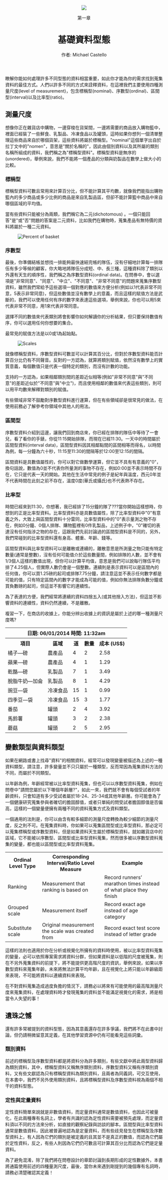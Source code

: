 <!--
Section tag replaced with div for Gitbook publishing
	<section class="blue" data-type="chapter">-->
<div class="blue" data-type="chapter">
<header>
  <div class="icon"><img src="../images/sections/02/abacus.png" /></div>
  <p>第一章</p>
  <h1 id="basic-data-types">基礎資料型態</h1>
  <p data-type="author">作者: Michael Castello</p>
</header>

<!--<section data-type="sect1">-->
<p>瞭解你能如何處理許多不同型態的資料相當重要，如此你才能為你的需求找到蒐集資料的最佳方式。人們以許多不同的方式來詮釋資料，在這裡我們主要使用四種測量尺度(level of measurement)，包含標稱型(nominal)、序數型(ordinal)、區間型(interval)以及比率型(ratio)。</p>

<h2>測量尺度</h2>

<p>想像你正在雜貨店中購物，一邊穿梭在貨架間，一邊將需要的商品放入購物籃中，裡面已經裝了一些鮮食、乳製品、冷凍食品以及罐頭，這時如果你想列一個清單整理這些商品來自於哪個貨架，這些資料將屬於標稱型。"nominal"這個單字出自於拉丁文中的"nomen"，意思是"關於名稱的"，因此由個別資料以及其所屬的類別名稱所組成的資料，我們稱之為"標稱型資料"。標稱型資料是無序的(unordered)，舉例來說，我們不能將一個產品的分類與奶製品在數學上做大小的比較。</p>

<h3>標稱型</h3>

<p>標稱型資料可數且常用來計算百分比，但不能計算其平均數，就像我們能指出購物籃內的多少商品或多少比例的商品是來自乳製品區，但卻不能計算籃中商品中來自哪個區域的平均值。</p>

<p>當有些資料只能被分為兩類，我們稱它為二元(dichotomous)
。一個只能回答"是"或"否"問題的答案是二元資料，比如我們在購物時，蒐集產品有無特價的資料將屬於一種二元資料。</p>

<figure><img alt="Percent of basket" src="../images/sections/02/ch02-01-percent-basket.png" /></figure>

<h3>序數型</h3>

<p>最後，你準備結帳並想找一排能夠最快速結完帳的隊伍，沒有仔細地計算每一排隊伍有多少等候的顧客，你大略地將隊伍分成短、中、長三種，這種資料除了類別以外還有天生的順序性，我們稱之為序數型資料(ordinal data)。在問券中，會以選項是"非常同意"、"同意"、"中立"、"不同意"、"非常不同意"的問題來蒐集序數型資料，雖然我們常給予這些選項一個對應的數值來方便分析(例如以1代表非常不同意，5表示非常同意)，但這些數值並沒有數學上的意義，而且這樣的賦值方法是武斷的，我們可以使用任何有序的數字來表達這些選項，舉例來說，你也可以用5來代表非常不同意，用1來代表非常同意。</p>

<aside data-type="sidebar">
  <p>選擇不同的數值來代表類別將會影響你如何解讀你的分析結果，但只要保持數值有序，你可以選用任何你想要的集合。</p>

  <p>最常見的賦值方法是以0或1為起始點。</p>
</aside>


<figure><img alt="Scales" src="../images/sections/02/number-order.png" /></figure>

<p>就像標稱型資料，序數型資料可數並可以計算其百分比，但對於序數型資料能否計算百分比仍有不同聲音。反對的一方認為，就算將類別賦值，依然沒有數學上的實質意義，每個數值只是代表一個特定的類別，而沒有計數的功能。</p>

<p>支持的一方認為，如果相鄰類別間的差距近似相等(例如"非常不同意"與"不同意"的差距近似於"不同意"與"中立")，而且使用相鄰的數值來代表這些類別，則可以用平均數來解釋對類別的賦值。</p>

<aside data-type="sidebar">
有些領域非常不鼓勵對序數型資料進行運算，但在有些領域卻是很常見的做法，在使用前務必了解參考你領域中其他人的用法。
</aside>

<h3>區間型</h3>

<p>序數型資料介紹到這邊，讓我們回到商店來，你已經在排隊的隊伍中等待了一會兒，看了看你的手錶，你從11:15開始排隊，而現在已經11:30。一天中的時間屬於區間型資料(interval data)，區間型資料因其相鄰點間的區間相等而得名，以時間為例，每一分鐘為六十秒，11:15至11:30的間隔等於12:00至12:15的間隔。</p>

<p>區間資料是具數值屬性的，你可以對它做數學運算，但它並不具有有意義的"0"，換句話說，數值為0並不代表你所量測的事物不存在，例如0:00並不表示時間不存在，它只是代表一天的開始。其他在生活中常見的例子是紀年與溫度，西元0年並不代表時間在此刻之前不存在，溫度0度(華氏或攝氏)也不代表熱不存在。</p>

<h3>比率型</h3>

<p>時間已經來到11:30，你想著，我已經排了15分鐘的隊了???當你開始這樣想時，你想到的正是比率型資料。比率型資料亦是具數值屬性，除了比率型資料中"0"有意義之外，大致上與區間型資料十分雷同，比率型資料中的"0"表示量測之物不存在，例如0分鐘、0個人排隊、購物籃裡有0件乳製品，上述例子中，"0"確切的表達沒有任何指涉之物的存在，這跟我們先前討論過的區間型資料是不同的，另外，我們常碰到的比率型資料還有身高、體重、年齡、錢等。</p>

<p>區間型資料與比率型資料可以是離散或連續的，離散意思是所測量之物只能有特定數量(通常是整數)，沒有任何可能值介於這些數量間，例如排隊的人數，並不會有1/3個人這樣的數值出現，但你可以計算平均值，意思是我們可以說每行隊伍平均排了4.25個人，但實際人數仍會是一個整數。連續則是表示資料可以是區間內的任何值，你可以買1.25磅的起司或排隊7.75分鐘，請注意這並不表示任何數字都是可能的值，只有特定區間內的數字才能成為可能的值，例如你無法排隊負數分鐘或買負數磅的起司，但這並不影響它的連續性。</p>

<aside data-type="sidebar">
為了表達的方便，我們經常將連續的資料四捨五入(或其他捨入方法)，但這並不影響資料的連續性，資料仍然連續，不是離散。
</aside>

<p>複習一下，在商店的收據上，你能分辨出收據上的資訊是屬於上述的哪一種測量尺度嗎?</p>

<table>
	<tbody>
		<tr>
			<th colspan="5">日期: 06/01/2014 時間: 11:32am</th>
		</tr>
		<tr>
			<th>項目</th>
			<th>區域</th>
			<th>道</th>
			<th>數量</th>
			<th>成本 (US$)</th>
		</tr>
		<tr>
			<td>橘子&mdash;磅</td>
			<td>農產品</td>
			<td>4</td>
			<td>2</td>
			<td>2.58</td>
		</tr>
		<tr>
			<td>蘋果&mdash;磅</td>
			<td>農產品</td>
			<td>4</td>
			<td>1</td>
			<td>1.29</td>
		</tr>
		<tr>
			<td>乾酪&mdash;磅</td>
			<td>乳製品</td>
			<td>7</td>
			<td>1</td>
			<td>3.49</td>
		</tr>
		<tr>
			<td>脫脂牛奶&mdash;加侖</td>
			<td>乳製品</td>
			<td>8</td>
			<td>1</td>
			<td>4.29</td>
		</tr>
		<tr>
			<td>豌豆&mdash;袋</td>
			<td>冷凍食品</td>
			<td>15</td>
			<td>1</td>
			<td>0.99</td>
		</tr>
		<tr>
			<td>四季豆&mdash;袋</td>
			<td>冷凍食品</td>
			<td>15</td>
			<td>3</td>
			<td>1.77</td>
		</tr>
		<tr>
			<td>番茄</td>
			<td>罐頭</td>
			<td>2</td>
			<td>4</td>
			<td>3.92</td>
		</tr>
		<tr>
			<td>馬鈴薯</td>
			<td>罐頭</td>
			<td>3</td>
			<td>2</td>
			<td>2.38</td>
		</tr>
		<tr>
			<td>蘑菇</td>
			<td>罐頭</td>
			<td>2</td>
			<td>5</td>
			<td>2.95</td>
		</tr>
	</tbody>
</table>

<h2>變數類型與資料類型</h2>

<p>如果在網路或書上找尋"資料"的相關資料，經常可以發現變量被描述為上述的一種資料類型，請注意，許多變量並不只只屬於一種類型，反而常因為蒐集資料方法的不同，而屬於不同類型。</p>

<p>以年齡為例，年齡經常被以比率型資料蒐集，但也可以以序數型資料蒐集，例如在問卷中"請問您屬於以下哪個年齡層?"，如此一來，我們就不會有每個受試者的年齡資料，只會知道有多少受試者屬於18-24、25-34或其他年齡層。你可能會為了一個健康研究蒐集參與者確切的膽固醇值，或者只單純的問受試者膽固醇值是否偏高，這樣的一個變量便擁有兩種不同的資料蒐集方式及資料類型。</p>

<p>一個通用的法則是，你可以由含有較多細節的測量尺度轉換為較少細節的測量尺度，反之則不可。在蒐集資料時，你如果可以蒐集區間型或比率型資料，那必定可以蒐集標稱型或序數型資料，但是如果資料天生屬於標稱型資料，就如雜貨店中的區域，它不能被以序數型、區間型或比率型資料蒐集，然而很多被以序數型資料蒐集的變量，都也能以區間型或比率型資料蒐集。</p>

<table>
	<tbody>
		<tr>
			<th>Ordinal Level Type</th>
			<th>Corresponding Interval/Ratio Level Measure</th>
			<th>Example</th>
		</tr>
		<tr>
			<td>Ranking</td>
			<td>Measurement that ranking is based on</td>
			<td>Record runners&rsquo; marathon times instead of what place they finish</td>
		</tr>
		<tr>
			<td>Grouped scale</td>
			<td>Measurement itself</td>
			<td>Record exact age instead of age category</td>
		</tr>
		<tr>
			<td>Substitute scale</td>
			<td>Original measurement the scale was created from</td>
			<td>Record exact test score instead of letter grade</td>
		</tr>
	</tbody>
</table>

<p>這樣的法則也適用於你在分析或視覺化所擁有的資料時使用，被以比率型資料蒐集的變量，必可以依照專案需求將資料分群，但如果資料是以低階的尺度被蒐集，則在不另外蒐集資料的前提下，將不能提供更高階尺度的資訊，舉例來說，如果以序數型資料來蒐集年齡，未來將無法計算平均年齡，且在視覺化上將只能以年齡級距來表現，不可能將資料以連續資料來表現。</p>

<p>在不對資料蒐集造成過度負擔的情況下，請務必以將來有可能使用的最高階測量尺度來蒐集資料，在處理資料時才發現蒐集的資料並不能滿足視覺化的需求，將是相當令人失望的事！</p>

<h2>遺珠之憾</h2>

<p>還有許多常被提到的資料型態，因為其意義還存在許多爭議，我們將不在此書中討論，但仍請稍微留意其定義，在其他學習資源中仍有可能看見這些詞彙。</p>

<h3>類別資料</h3>

<p>前述的標稱型及序數型資料都是將資料分為許多類別，有些文獻中將此兩型資料歸為類別資料，其中，標稱型資料又稱無序類別資料，序數型資料又稱有序類別資料，又有些文獻認為只有標稱型資料為類別資料，且兩者為同義詞，可交互使用，在本書中，我們不另外使用類別資料，且將標稱型資料及序數型資料視為兩個不相干的資料型態。</p>

<h3>定性與定量資料</h3>

<p>定性資料簡單來說就是非數值資料，而定量資料通常是數值資料，也因此可被量化，在此兩種專有名詞上，學者有共識的認為定性資料需要被預先處理，而定量資料須以不同的方法來分析，如直接的觀察紀錄與訪談的腳本。區間型與比率型資料通常是數值資料，因此被普遍地認為是定量資料，而有些歧見發生在標稱型及序數型資料上，有人因為它們的類別是被定義的且其並不是真正的數值，而認為它們屬於定性資料，反之，有些人則因為它們仍可數且可計算其百分比而認為它們是定量資料。</p>

<p>為了避免混淆，除了我們將在問卷設計的章節討論到長期形成的定性數據外，本書將通篇使用前述的四種量測尺度，最後，當你未來遇到剛提到的幾個專有名詞時，請務必清楚確認其定義！</p>
</div>
<!--</section>
</section>-->